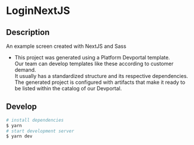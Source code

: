 # LoginNextJS

## Description

An example screen created with NextJS and Sass

- This project was generated using a Platform Devportal template. <br>
Our team can develop templates like these according to customer demand. <br>
It usually has a standardized structure and its respective dependencies. <br>
The generated project is configured with artifacts that make it ready to be listed within the catalog of our Devportal.

## Develop

```bash
# install dependencies
$ yarn
# start development server
$ yarn dev
```
